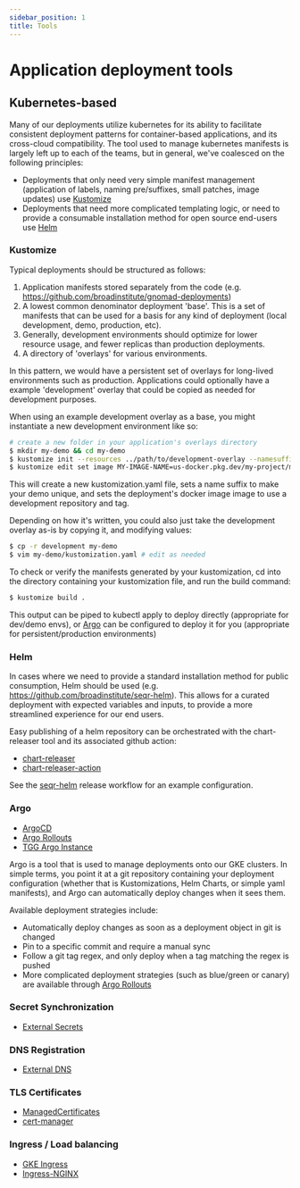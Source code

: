 ```yaml
---
sidebar_position: 1
title: Tools
---
```


# Application deployment tools

## Kubernetes-based

Many of our deployments utilize kubernetes for its ability to facilitate consistent deployment patterns for container-based applications, and its cross-cloud compatibility. The tool used to manage kubernetes manifests is largely left up to each of the teams, but in general, we've coalesced on the following principles:

- Deployments that only need very simple manifest management (application of labels, naming pre/suffixes, small patches, image updates) use [Kustomize](https://kustomize.io)
- Deployments that need more complicated templating logic, or need to provide a consumable installation method for open source end-users use [Helm](https://helm.sh)

### Kustomize

Typical deployments should be structured as follows:

1. Application manifests stored separately from the code (e.g. https://github.com/broadinstitute/gnomad-deployments)
2. A lowest common denominator deployment 'base'. This is a set of manifests that can be used for a basis for any kind of deployment (local development, demo, production, etc).
  1. Generally, development environments should optimize for lower resource usage, and fewer replicas than production deployments.
3. A directory of 'overlays' for various environments.

In this pattern, we would have a persistent set of overlays for long-lived environments such as production. Applications could optionally have a example 'development' overlay that could be copied as needed for development purposes.

When using an example development overlay as a base, you might instantiate a new development environment like so:

```bash
# create a new folder in your application's overlays directory
$ mkdir my-demo && cd my-demo
$ kustomize init --resources ../path/to/development-overlay --namesuffix "my-demo"
$ kustomize edit set image MY-IMAGE-NAME=us-docker.pkg.dev/my-project/my-repo/my-dev-image:a259229-my-tag
```

This will create a new kustomization.yaml file, sets a name suffix to make your demo unique, and sets the deployment's docker image image to use a development repository and tag.

Depending on how it's written, you could also just take the development overlay as-is by copying it, and modifying values:

```bash
$ cp -r development my-demo
$ vim my-demo/kustomization.yaml # edit as needed
```

To check or verify the manifests generated by your kustomization, cd into the directory containing your kustomization file, and run the build command:

```bash
$ kustomize build .
```

This output can be piped to kubectl apply to deploy directly (appropriate for dev/demo envs), or [Argo](#argo) can be configured to deploy it for you (appropriate for persistent/production environments)

### Helm

In cases where we need to provide a standard installation method for public consumption, Helm should be used (e.g. https://github.com/broadinstitute/seqr-helm). This allows for a curated deployment with expected variables and inputs, to provide a more streamlined experience for our end users.

Easy publishing of a helm repository can be orchestrated with the chart-releaser tool and its associated github action:

- [chart-releaser](https://github.com/helm/chart-releaser)
- [chart-releaser-action](https://github.com/helm/chart-releaser-action)

See the [seqr-helm](https://github.com/broadinstitute/seqr-helm/blob/adfbac8db4939d42db2d2a02842029e11da165d4/.github/workflows/release_chart.yaml) release workflow for an example configuration.

### Argo

- [ArgoCD](https://argoproj.github.io/cd/)
- [Argo Rollouts](https://argoproj.github.io/rollouts/)
- [TGG Argo Instance](https://argocd.sre.the-tgg.dev/)

Argo is a tool that is used to manage deployments onto our GKE clusters. In simple terms, you point it at a git repository containing your deployment configuration (whether that is Kustomizations, Helm Charts, or simple yaml manifests), and Argo can automatically deploy changes when it sees them.

Available deployment strategies include:
- Automatically deploy changes as soon as a deployment object in git is changed
- Pin to a specific commit and require a manual sync
- Follow a git tag regex, and only deploy when a tag matching the regex is pushed
- More complicated deployment strategies (such as blue/green or canary) are available through [Argo Rollouts](https://argoproj.github.io/rollouts/)

### Secret Synchronization

- [External Secrets](https://external-secrets.io)

### DNS Registration

- [External DNS](https://kubernetes-sigs.github.io/external-dns/)

### TLS Certificates

- [ManagedCertificates](https://cloud.google.com/kubernetes-engine/docs/how-to/managed-certs)
- [cert-manager](https://cert-manager.io/)

### Ingress / Load balancing

- [GKE Ingress](https://cloud.google.com/kubernetes-engine/docs/concepts/ingress)
- [Ingress-NGINX](https://kubernetes.github.io/ingress-nginx/)
